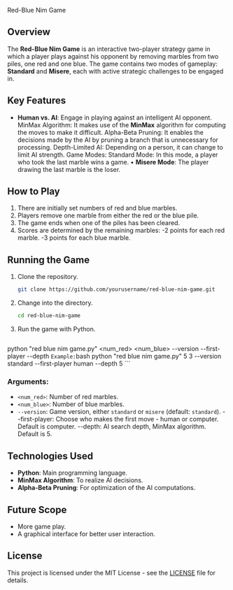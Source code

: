 Red-Blue Nim Game

## Overview
The **Red-Blue Nim Game** is an interactive two-player strategy game in which a player plays against his opponent by removing marbles from two piles, one red and one blue. The game contains two modes of gameplay: **Standard** and **Misere**, each with active strategic challenges to be engaged in.
## Key Features
- **Human vs. AI**: Engage in playing against an intelligent AI opponent.
MinMax Algorithm: It makes use of the **MinMax** algorithm for computing the moves to make it difficult.
 Alpha-Beta Pruning: It enables the decisions made by the AI by pruning a branch that is unnecessary for processing.
 Depth-Limited AI: Depending on a person, it can change to limit AI strength.
Game Modes:
 Standard Mode: In this mode, a player who took the last marble wins a game.
• **Misere Mode**: The player drawing the last marble is the loser.
 
## How to Play
1. There are initially set numbers of red and blue marbles.
2. Players remove one marble from either the red or the blue pile.
3. The game ends when one of the piles has been cleared.
4. Scores are determined by the remaining marbles:
-2 points for each red marble.
   -3 points for each blue marble.

## Running the Game
1. Clone the repository.
    ```bash
    git clone https://github.com/yourusername/red-blue-nim-game.git
    ```
2. Change into the directory.
    ```bash
    cd red-blue-nim-game
    ```
3. Run the game with Python.
    ```bash
python "red blue nim game.py" <num_red> <num_blue> --version <version> --first-player <player> --depth <depth>
    ```
    Example:
    ```bash
    python "red blue nim game.py" 5 3 --version standard --first-player human --depth 5
    ```

### Arguments:
- `<num_red>`: Number of red marbles.
- `<num_blue>`: Number of blue marbles.
- `--version`: Game version, either `standard` or `misere` (default: `standard`).
--first-player: Choose who makes the first move - human or computer. Default is computer.
--depth: AI search depth, MinMax algorithm. Default is 5.

## Technologies Used
- **Python**: Main programming language.
- **MinMax Algorithm**: To realize AI decisions.
- **Alpha-Beta Pruning**: For optimization of the AI computations.

## Future Scope
- More game play.
- A graphical interface for better user interaction.

## License
This project is licensed under the MIT License - see the [LICENSE](LICENSE) file for details.
